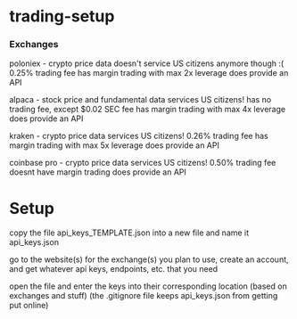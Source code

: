 # trading-setup


### Exchanges

poloniex - crypto price data
	doesn't service US citizens anymore though :(
	0.25% trading fee
	has margin trading with max 2x leverage
	does provide an API

alpaca - stock price and fundamental data
	services US citizens!
	has no trading fee, except $0.02 SEC fee
	has margin trading with max 4x leverage
	does provide an API

kraken - crypto price data
	services US citizens!
	0.26% trading fee
	has margin trading with max 5x leverage
	does provide an API

coinbase pro - crypto price data
	services US citizens!
	0.50% trading fee
	doesnt have margin trading
	does provide an API


# Setup

copy the file api_keys_TEMPLATE.json into a new file and name it api_keys.json

go to the website(s) for the exchange(s) you plan to use, create an account, and get whatever api keys, endpoints, etc. that you need

open the file and enter the keys into their corresponding location (based on exchanges and stuff)
	(the .gitignore file keeps api_keys.json from getting put online)



